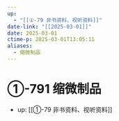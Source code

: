 ```yaml
---
up:
  - "[[①-79 非书资料、视听资料]]"
date-link: "[[2025-03-01]]"
date: 2025-03-01
ctime-p: 2025-03-01T13:05:11
aliases:
  - 缩微制品
---
```


# ①-791 缩微制品

- up: [[①-79 非书资料、视听资料]]
